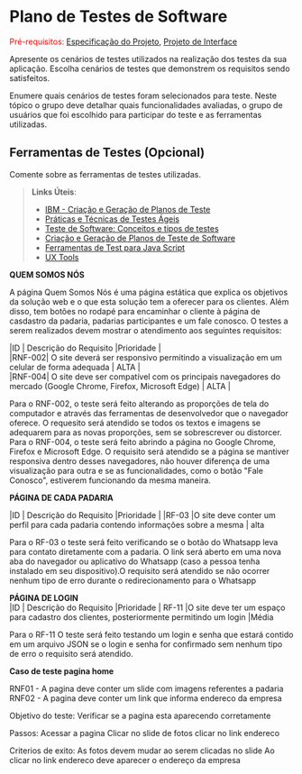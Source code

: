 # Plano de Testes de Software

<span style="color:red">Pré-requisitos: <a href="2-Especificação do Projeto.md"> Especificação do Projeto</a></span>, <a href="3-Projeto de Interface.md"> Projeto de Interface</a>

Apresente os cenários de testes utilizados na realização dos testes da sua aplicação. Escolha cenários de testes que demonstrem os requisitos sendo satisfeitos.

Enumere quais cenários de testes foram selecionados para teste. Neste tópico o grupo deve detalhar quais funcionalidades avaliadas, o grupo de usuários que foi escolhido para participar do teste e as ferramentas utilizadas.
 
## Ferramentas de Testes (Opcional)

Comente sobre as ferramentas de testes utilizadas.
 
> **Links Úteis**:
> - [IBM - Criação e Geração de Planos de Teste](https://www.ibm.com/developerworks/br/local/rational/criacao_geracao_planos_testes_software/index.html)
> - [Práticas e Técnicas de Testes Ágeis](http://assiste.serpro.gov.br/serproagil/Apresenta/slides.pdf)
> -  [Teste de Software: Conceitos e tipos de testes](https://blog.onedaytesting.com.br/teste-de-software/)
> - [Criação e Geração de Planos de Teste de Software](https://www.ibm.com/developerworks/br/local/rational/criacao_geracao_planos_testes_software/index.html)
> - [Ferramentas de Test para Java Script](https://geekflare.com/javascript-unit-testing/)
> - [UX Tools](https://uxdesign.cc/ux-user-research-and-user-testing-tools-2d339d379dc7)

<b> QUEM SOMOS NÓS </b>

A página Quem Somos Nós é uma página estática que explica os objetivos da solução web e o que esta solução tem a oferecer para os clientes. Além disso, tem botões no rodapé para encaminhar o cliente à página de casdastro da padaria, padarias participantes e um fale conosco.
O testes a serem realizados devem mostrar o atendimento aos seguintes requisitos: 

|ID      | Descrição do Requisito  |Prioridade |<br>
|RNF-002| O site deverá ser responsivo permitindo a visualização em um celular de forma adequada |   ALTA  | <br>
|RNF-004| O site deve ser compatível com os principais navegadores do mercado (Google Chrome, Firefox, Microsoft Edge)  | ALTA  |<br>

Para o RNF-002, o teste será feito alterando as proporções de tela do computador e através das ferramentas de desenvolvedor que o navegador oferece. O requesito será atendido se todos os textos e imagens se adequarem para as novas proporções, sem se sobrescrever ou distorcer.
Para o RNF-004, o teste será feito abrindo a página no Google Chrome, Firefox e Microsoft Edge. O requisito será atendido se a página se mantiver responsiva dentro desses navegadores, não houver diferença de uma visualização para outra e se as funcionalidades, como o botão "Fale Conosco", estiverem funcionando da mesma maneira.


<b> PÁGINA DE CADA PADARIA </b>

|ID      | Descrição do Requisito  |Prioridade |
|RF-03   |O site deve conter um perfil para cada padaria contendo informações sobre a mesma | alta

Para o RF-03 o teste será feito verificando se o botão do Whatsapp leva para contato diretamente com a padaria. O link será aberto em uma nova aba do navegador ou aplicativo do Whatsapp (caso a pessoa tenha instalado em seu dispositivo).O requisito será atendido se não ocorrer nenhum tipo de erro durante o redirecionamento para o Whatsapp


<b> PÁGINA DE LOGIN </b> <br>
|ID   | Descrição do Requisito |Prioridade |
RF-11 |O site deve ter um espaço para cadastro dos clientes, posteriormente permitindo um login |Média 

 Para o RF-11 O teste será feito testando um login e senha que estará contido em um arquivo JSON se o login e senha for confirmado sem nenhum tipo de erro o requisito será atendido.
 
 <b> Caso de teste pagina home </b>

RNF01 - A pagina deve conter um slide com imagens referentes a padaria  <br>
RNF02 - A pagina deve conter um link que informa endereco da empresa 

Objetivo do teste:  Verificar se a pagina esta aparecendo corretamente 

Passos: Acessar a pagina 
               Clicar no slide de fotos
               clicar no link endereco 

Criterios de exito: As fotos devem mudar ao serem clicadas no slide
                                Ao clicar no link endereco deve aparecer o endereço da empresa


